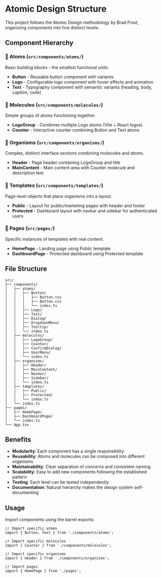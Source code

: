 # Atomic Design Structure

This project follows the Atomic Design methodology by Brad Frost, organizing components into five distinct levels:

## Component Hierarchy

### 🔬 **Atoms** (`src/components/atoms/`)
Basic building blocks - the smallest functional units.

- **Button** - Reusable button component with variants
- **Logo** - Configurable logo component with hover effects and animation
- **Text** - Typography component with semantic variants (heading, body, caption, code)

### 🧬 **Molecules** (`src/components/molecules/`)
Simple groups of atoms functioning together.

- **LogoGroup** - Combines multiple Logo atoms (Vite + React logos)
- **Counter** - Interactive counter combining Button and Text atoms

### 🦠 **Organisms** (`src/components/organisms/`)
Complex, distinct interface sections combining molecules and atoms.

- **Header** - Page header containing LogoGroup and title
- **MainContent** - Main content area with Counter molecule and description text

### 📄 **Templates** (`src/components/templates/`)
Page-level objects that place organisms into a layout.

- **Public** - Layout for public/marketing pages with header and footer
- **Protected** - Dashboard layout with navbar and sidebar for authenticated users

### 📱 **Pages** (`src/pages/`)
Specific instances of templates with real content.

- **HomePage** - Landing page using Public template
- **DashboardPage** - Protected dashboard using Protected template

## File Structure

```
src/
├── components/
│   ├── atoms/
│   │   ├── Button/
│   │   │   ├── Button.tsx
│   │   │   ├── Button.css
│   │   │   └── index.ts
│   │   ├── Logo/
│   │   ├── Text/
│   │   ├── Dialog/
│   │   ├── DropdownMenu/
│   │   ├── Tooltip/
│   │   └── index.ts
│   ├── molecules/
│   │   ├── LogoGroup/
│   │   ├── Counter/
│   │   ├── ConfirmDialog/
│   │   ├── UserMenu/
│   │   └── index.ts
│   ├── organisms/
│   │   ├── Header/
│   │   ├── MainContent/
│   │   ├── Navbar/
│   │   ├── Sidebar/
│   │   └── index.ts
│   ├── templates/
│   │   ├── Public/
│   │   ├── Protected/
│   │   └── index.ts
│   └── index.ts
├── pages/
│   ├── HomePage/
│   ├── DashboardPage/
│   └── index.ts
└── App.tsx
```

## Benefits

- **Modularity**: Each component has a single responsibility
- **Reusability**: Atoms and molecules can be composed into different organisms
- **Maintainability**: Clear separation of concerns and consistent naming
- **Scalability**: Easy to add new components following the established pattern
- **Testing**: Each level can be tested independently
- **Documentation**: Natural hierarchy makes the design system self-documenting

## Usage

Import components using the barrel exports:

```tsx
// Import specific atoms
import { Button, Text } from './components/atoms';

// Import specific molecules
import { Counter } from './components/molecules';

// Import specific organisms
import { Header } from './components/organisms';

// Import pages
import { HomePage } from './pages';
```